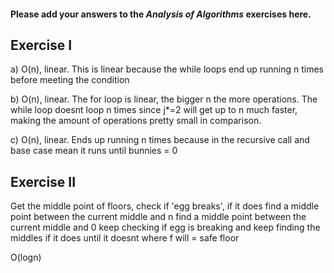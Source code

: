 #### Please add your answers to the ***Analysis of  Algorithms*** exercises here.

## Exercise I

a)
O(n), linear.
This is linear because the while loops end up running n times before meeting the condition


b)
O(n), linear.
The for loop is linear, the bigger n the more operations. The while loop doesnt loop n times since j*=2 will get up to n much faster, making the 
amount of operations pretty small in comparison.


c)
O(n), linear.
Ends up running n times because in the recursive call and base case mean it runs until bunnies = 0

## Exercise II

Get the middle point of floors, check if 'egg breaks', if it does
find a middle point between the current middle and n
find a middle point between the current middle and 0
keep checking if egg is breaking and keep finding the middles if it does
until it doesnt where f will = safe floor

O(logn)
